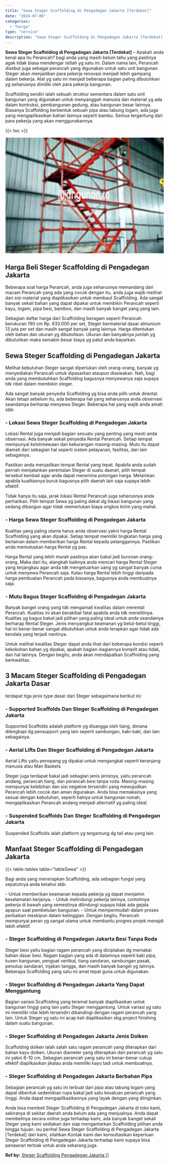 ```yaml
---
title: "Sewa Steger Scaffolding di Pengadegan Jakarta [Terdekat]"
date: "2024-07-06"
categories: 
  - "harga"
type: "service"
description: "Sewa Steger Scaffolding di Pengadegan Jakarta [Terdekat]. Anda bisa membeli Steger Scaffolding di Pengadegan Jakarta di toko kami, sekiranya di sekitar daera..."
---
```


**Sewa Steger Scaffolding di Pengadegan Jakarta \[Terdekat\]** – Apakah anda kenal apa itu Perancah? bagi anda yang masih belum tahu yang pastinya agak tidak biasa mendengar istilah yg satu ini. Dalam nama lain, Perancah disebut juga sebagai perancah yang digunakan untuk satu unit bangunan. Steger akan menjadikan para pekerja renovasi menjadi lebih gampang dalam bekerja. Alat yg satu ini menjadi beberapa bagian paling dibutuhkan yg seharusnya dimiliki oleh para pekerja bangunan.

Scaffolding sendiri ialah sebuah struktur sementara dalam satu unit bangunan yang digunakan untuk menyanggah manusia dan material yg ada dalam kontruksi, pembangunan gedung, atau bangunan besar lainnya. Biasanya Scaffolding berbentuk sebuah pipa atau tabung logam, ada juga yang mengaplikasikan bahan lainnya seperti bambu. Semua tergantung dari para pekerja yang akan menggunakannya.

{{< toc >}}

![Sewa Steger Scaffolding di Pengadegan Jakarta [Terdekat]](/images/sewa-scaffolding-steger-24.png)

## Harga Beli Steger Scaffolding di Pengadegan Jakarta

Beberapa soal harga Perancah, anda juga seharusnya memandang dari macam Perancah yang ada yang cocok dengan itu, anda juga wajib melihat dari sisi material yang diaplikasikan untuk membaut Scaffolding. Ada sangat banyak sekali bahan yang dapat dipakai untuk membikin Perancah seperti kayu, logam, pipa besi, bamboo, dan masih banyak banget yang yang lain.

Sebagian daftar harga dari Scaffolding beragam seperti Perancah berukuran 190 cm Rp. 633.000 per set, Steger bermaterial dasar almunium 13 juta per set dan masih sangat banyak yang lainnya. Harga ditentukan oleh bahan dan ukuran yg dibutuhkan. Ukuran dan banyaknya jumlah yg dibutuhkan maka semakin besar biaya yg patut anda bayarkan.

## Sewa Steger Scaffolding di Pengadegan Jakarta

Melihat kebutuhan Steger sangat diperlukan oleh orang-orang, banyak yg menyediakan Perancah untuk dipasarkan ataupun disewakan. Nah, bagi anda yang membutuhkan Scaffolding bagusnya menyewanya saja supaya tdk ribet dalam membikin steger.

Ada sangat banyak penyedia Scaffolding yg bisa anda pilih untuk dirental. Akan tetapi sebelum itu, ada beberapa hal yang seharusnya anda observasi seandainya berharap menyewa Steger. Beberapa hal yang wajib anda amati sbb:

### \- Lokasi Sewa Steger Scaffolding di Pengadegan Jakarta

Lokasi Rental juga menjadi bagian sesuatu yang penting yang mesti anda observasi. Ada banyak sekali penyedia Rental Perancah. Setiap tempat mempunyai keistimewaan dan kekurangan masing-masing. Mutu itu dapat diamati dari sebagian hal seperti sistem pelayanan, fasilitas, dan lain sebagainya.

Pastikan anda menjadikan tempat Rental yang tepat. Apabila anda sudah pernah menjalankan perentalan Steger di suatu daerah, pilih tempat tersebut kembali agar anda dapat menerima potongan harga. Melainkan apabila kualitasnya buruk bagusnya pilih daerah lain saja supaya lebih efektif.

Tidak hanya itu saja, jarak lokasi Rental Perancah juga seharusnya anda perhatikan. Pilih tempat Sewa yg paling dekat dg lokasi bangunan yang sedang dibangun agar tidak memerlukan biaya ongkos kirim yang mahal.

### \- Harga Sewa Steger Scaffolding di Pengadegan Jakarta

Kualitas yang paling utama harus anda observasi yakni harga Rental Scaffolding yang akan dipakai. Setiap tempat memiliki tingkatan harga yang berlainan dalam memberikan harga Rental kepada pelanggannya. Pastikan anda memutuskan harga Rental yg pas.

Harga Rental yang lebih murah pastinya akan bakal jadi buronan orang-orang. Maka dari itu, alangkah baiknya anda mencari harga Rental Steger yang terjangkau agar anda tdk mengeluarkan uang yg sangat banyak cuma untuk menyewa Perancah saja. Kalau harga Rental lebih tinggi daripada harga pembuatan Perancah pada biasanya, bagusnya anda membuatnya saja.

### \- Mutu Bagus Steger Scaffolding di Pengadegan Jakarta

Banyak banget orang yang tdk mengamati kwalitas dalam merental Perancah. Kualitas ini akan berakibat fatal apabila anda tdk menelitinya. Kualitas yg bagus bakal jadi pilihan yang paling ideal untuk anda seandainya berharap Rental Steger. Jenis menyangkut keamanan yg betul-betul tinggi, hal ini benar-benar sangat dibutuhkan untuk anda terapkan agar tidak ada kendala yang terjadi nantinya.

Untuk melihat kwalitas Steger dapat anda lihat dari beberapa kondisi seperti kekokohan bahan yg dipakai, apakah bagian-bagiannya komplit atau tidak, dan hal lainnya. Dengan begitu, anda akan mendapatkan Scaffolding yang berkwalitas.

## 3 Macam Steger Scaffolding di Pengadegan Jakarta Dasar

terdapat tiga jenis type dasar dari Steger sebagaimana berikut ini:

### \- Supported Scaffolds Dan Steger Scaffolding di Pengadegan Jakarta

Supported Scaffolds adalah platform yg disangga oleh tiang, dimana dilengkapi dg pensupport yang lain seperti sambungan, kaki-kaki, dan lain sebagainya.

### \- Aerial Lifts Dan Steger Scaffolding di Pengadegan Jakarta

Aerial Lifts yaitu penopang yg dipakai untuk mengangkat seperti keranjang manusia atau Man Baskets

Steger juga terdapat bakal jadi sebagian jenis jenisnya, yaitu perancah andang, perancah tiang, dan perancah besi tanpa roda. Masing-masing mempunyai kelebihan dan sisi negative tersendiri yang mewujudkan Perancah lebih cocok dan aman digunakan. Anda bisa memakainya yang sesuai dengan kebutuhan, seperti halnya untuk bangunan rumah, mengaplikasikan Perancah andang menjadi alternatif yg paling ideal.

### \- Suspended Scaffolds Dan Steger Scaffolding di Pengadegan Jakarta

Suspended Scaffolds ialah platform yg tergantung dg tali atau yang lain.

## Manfaat Steger Scaffolding di Pengadegan Jakarta

{{< table-tables table="tableSewa" >}}

Bagi anda yang menerapkan Scaffolding, ada sebagian fungsi yang sepatutnya anda ketahui sbb:

\- Untuk memberikan keamanan kepada pekerja yg dapat menjamin keselamatan kerjanya. - Untuk melindungi pekerja lainnya, contohnya pekerja di bawah yang semestinya dilindungi supaya tidak ada gejala apapun saat pembetulan bangunan. - Untuk mempermudah dalam proses perbaikan meskipun dalam ketinggian. Dengan begitu, Perancah mempunyai peran yg sangat utama untuk membantu progres projek menajdi lebih efektif.

### \- Steger Scaffolding di Pengadegan Jakarta Besi Tanpa Roda

Steger besi yaitu bagian ragam perancah yang diciptakan dg memakai bahan dasar besi. Ragam bagian yang ada di dalamnya seperti kaki pipa, kusen bangunan, penguat vertikal, tiang sandaran, sambungan pasak, penutup sandaran, injakan tangga, dan masih banyak banget yg lainnya. Beberapa Scaffolding yang satu ini amat tepat guna untuk digunakan.

### \- Steger Scaffolding di Pengadegan Jakarta Yang Dapat Menggantung

Bagian variasi Scaffolding yang teramat banyak diaplikasikan untuk bangunan tinggi yang lain yaitu Steger menggantung. Untuk variasi yg satu ini memiliki nilai lebih tersendiri dibandingi dengan ragam perancah yang lain. Untuk Steger yg satu ini acap kali diaplikasikan sbg project finishing dalam suatu bangunan.

### \- Steger Scaffolding di Pengadegan Jakarta Jenis Dolken

Scaffolding dolken ialah salah satu ragam perancah yang diterapkan dari bahan kayu dolken. Ukuran diameter yang diterapkan dari perancah yg satu ini yakni 6-10 cm. Sebagian perancah yang satu ini benar-benar cukup efektif diaplikasikan jikalau anda memiliki kayu tadi untuk membuatnya.

### \- Steger Scaffolding di Pengadegan Jakarta Berbahan Pipa

Sebagian perancah yg satu ini terbuat dari pipa atau tabung logam yang dapat dibentuk sedemikian rupa bakal jadi satu kesatuan perancah yang tinggi. Anda dapat mengaplikasikannya yang layak dengan yang diinginkan.

Anda bisa membeli Steger Scaffolding di Pengadegan Jakarta di toko kami, sekiranya di sekitar daerah anda belum ada yang menjualnya. Anda dapat membelinya secara online juga terhadap kami, ada banyak banget sekali Steger yang kami sediakan dan siap mengantarkan Scaffolding pilihan anda hingga tujuan. isu perihal Sewa Steger Scaffolding di Pengadegan Jakarta \[Terdekat\] dari kami, silahkan Kontak kami dan konsultasikan keperluan Steger Scaffolding di Pengadegan Jakarta terhadap kami supaya bisa penawran terbiak untuk anda sekarang juga.

**Ref by:** [Steger Scaffolding Pengadegan Jakarta []](https://id.wikipedia.org/wiki/Steger)
